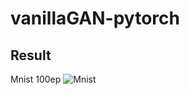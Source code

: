 # vanillaGAN-pytorch

## Result 
Mnist 100ep
![Mnist](https://github.com/minlee077/vanillaGAN-pytorch/blob/master/assets/vanillaGAN_mnist.gif?raw=true)
